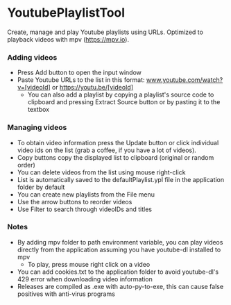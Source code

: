 # YoutubePlaylistTool
Create, manage and play Youtube playlists using URLs. Optimized to playback videos with mpv (https://mpv.io).

<h3>Adding videos</h3>

- Press Add button to open the input window </br>
- Paste Youtube URLs to the list in this format: www.youtube.com/watch?v=[videoId] or https://youtu.be/[videoId] </br>
  - You can also add a playlist by copying a playlist's source code to clipboard and pressing Extract Source button or by pasting it to the textbox </br>

<h3>Managing videos</h3>

- To obtain video information press the Update button or click individual video ids on the list (grab a coffee, if you have a lot of videos). </br>
- Copy buttons copy the displayed list to clipboard (original or random order)
- You can delete videos from the list using mouse right-click
- List is automatically saved to the defaultPlaylist.ypl file in the application folder by default
- You can create new playlists from the File menu
- Use the arrow buttons to reorder videos
- Use Filter to search through videoIDs and titles

<h3>Notes</h3>

- By adding mpv folder to path environment variable, you can play videos directly from the application assuming you have youtube-dl installed to mpv
  -  To play, press mouse right click on a video
- You can add cookies.txt to the application folder to avoid youtube-dl's 429 error when downloading video information
- Releases are compiled as .exe with auto-py-to-exe, this can cause false positives with anti-virus programs
